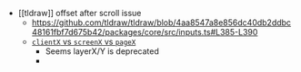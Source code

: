 - [[tldraw]] offset after scroll issue
	- https://github.com/tldraw/tldraw/blob/4aa8547a8e856dc40db2ddbc48161fbf7d675b42/packages/core/src/inputs.ts#L385-L390
	- [`clientX` vs `screenX` vs `pageX`](https://segmentfault.com/a/1190000002405897)
		- Seems layerX/Y is deprecated
		-